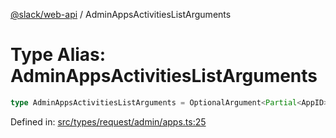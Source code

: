 [@slack/web-api](../index.md) / AdminAppsActivitiesListArguments

# Type Alias: AdminAppsActivitiesListArguments

```ts
type AdminAppsActivitiesListArguments = OptionalArgument<Partial<AppID> & Partial<TeamID> & TokenOverridable & CursorPaginationEnabled & object>;
```

Defined in: [src/types/request/admin/apps.ts:25](https://github.com/slackapi/node-slack-sdk/blob/main/packages/web-api/src/types/request/admin/apps.ts#L25)
